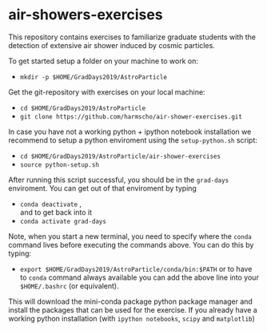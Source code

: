 # air-showers-exercises
This repository contains exercises to familiarize graduate students with the detection of extensive air shower induced by cosmic particles. 

To get started setup a folder on your machine to work on:  
* `mkdir -p $HOME/GradDays2019/AstroParticle`  

Get the git-repository with exercises on your local machine:  
* `cd $HOME/GradDays2019/AstroParticle`  
* `git clone https://github.com/harmscho/air-shower-exercises.git` 

In case you have not a working python + ipython notebook installation we recommend to setup a python enviroment using the `setup-python.sh` script:  
* `cd $HOME/GradDays2019/AstroParticle/air-shower-exercises`  
* `source python-setup.sh`

After running this script successful, you should be in the `grad-days` enviroment. You can get out of that enviroment by typing 
* `conda deactivate` ,  
and to get back into it
* `conda activate grad-days`

Note, when you start a new terminal, you need to specify where the `conda` command lives before executing the commands above. You can do this by typing:
* `export $HOME/GradDays2019/AstroParticle/conda/bin:$PATH` 
or to have to `conda` command always available you can add the above line into your `$HOME/.bashrc` (or equivalent).

This will download the mini-conda package python package manager and install the packages that can be used for the exercise. If you already have a working python installation (with `ipython notebooks`, `scipy` and `matplotlib`)

